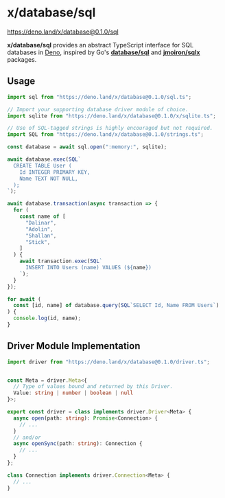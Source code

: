 # x/database/sql

https://deno.land/x/database@0.1.0/sql

**x/database/sql** provides an abstract TypeScript interface for SQL databases
in [Deno], inspired by Go's [**database/sql**](https://pkg.go.dev/database/sql)
and [**jmoiron/sqlx**](https://pkg.go.dev/github.com/jmoiron/sqlx) packages.

[Deno]: https://deno.land/

## Usage

```ts
import sql from "https://deno.land/x/database@0.1.0/sql.ts";

// Import your supporting database driver module of choice.
import sqlite from "https://deno.land/x/database@0.1.0/x/sqlite.ts";

// Use of SQL-tagged strings is highly encouraged but not required.
import SQL from "https://deno.land/x/database@0.1.0/strings.ts";

const database = await sql.open(":memory:", sqlite);

await database.exec(SQL`
  CREATE TABLE User (
    Id INTEGER PRIMARY KEY,
    Name TEXT NOT NULL,
  );
`);

await database.transaction(async transaction => {
  for (
    const name of [
      "Dalinar",
      "Adolin",
      "Shallan",
      "Stick",
    ]
  ) {
    await transaction.exec(SQL`
      INSERT INTO Users (name) VALUES (${name})
    `);
  }
});

for await (
  const [id, name] of database.query(SQL`SELECT Id, Name FROM Users`)
) {
  console.log(id, name);
}
```

## Driver Module Implementation

```ts
import driver from "https://deno.land/x/database@0.1.0/driver.ts";


const Meta = driver.Meta<{
  // Type of values bound and returned by this Driver.
  Value: string | number | boolean | null
}>;

export const driver = class implements driver.Driver<Meta> {
  async open(path: string): Promise<Connection> {
    // ...
  }
  // and/or
  async openSync(path: string): Connection {
    // ...
  }
};

class Connection implements driver.Connection<Meta> {
  // ...
}
```
